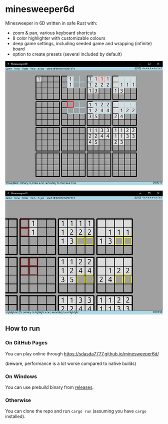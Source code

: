 # minesweeper6d
Minesweeper in 6D written in safe Rust with:
- zoom & pan, various keyboard shortcuts
- 8 color highlighter with customizable colours
- deep game settings, including seeded game and wrapping (infinite) board
- option to create presets (several included by default)

![image](screenshots/screenshot01.png)

![image](screenshots/screenshot02.png)

## How to run

### On GitHub Pages

You can play online through https://sdasda7777.github.io/minesweeper6d/

(beware, performance is a lot worse compared to native builds)

### On Windows

You can use prebuild binary from [releases](https://github.com/sdasda7777/minesweeper6d/releases ).

### Otherwise

You can clone the repo and run `cargo run` (assuming you have `cargo` installed).
